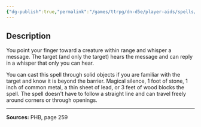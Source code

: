 ```yaml
---
{"dg-publish":true,"permalink":"/games/ttrpg/dn-d5e/player-aids/spells/cantrips/message/","tags":["TTRPG/DND/5e","verbal","somatic","material","communication","social"]}
---
```


## Description
You point your finger toward a creature within range and whisper a message.
The target (and only the target) hears the message and can reply in a whisper that only you can hear.

You can cast this spell through solid objects if you are familiar with the target and know it is beyond the barrier.
Magical silence, 1 foot of stone, 1 inch of common metal, a thin sheet of lead, or 3 feet of wood blocks the spell.
The spell doesn't have to follow a straight line and can travel freely around corners or through openings.

---

**Sources:** PHB, page 259
